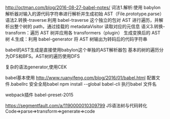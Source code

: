 
http://octman.com/blog/2016-08-27-babel-notes/
词法1.解析:使用 babylon 解析器对输入的源代码字符串进行解析并生成初始 AST（File.prototype.parse）
语法2.转换-traverse:利用 babel-traverse 这个独立的包对 AST 进行遍历，并解析出整个树的 path，通过挂载的 metadataVisitor 读取对应的元信息
语义3.转换-transform：遍历 AST 树并应用各 transformers（plugin） 生成变换后的 AST 树
4.生成：利用 babel-generator 将 AST 树输出为转码后的代码字符串


babel的AST生成是直接使用babylon这个单独的AST解析器包
基本的树的遍历分为DFS和BFS。AST树的遍历使用DFS


复杂的语法generator,使用CEK




babel基本使用
http://www.ruanyifeng.com/blog/2016/01/babel.html
配置文件.babellrc
安全全局babel npm install --global babel-cli
执行babel 文件名

webpack插件
babel-preset-2015



https://segmentfault.com/a/1190000010309799
JS语法树与代码转化
Code=>parse=>transform=>generate=>code

